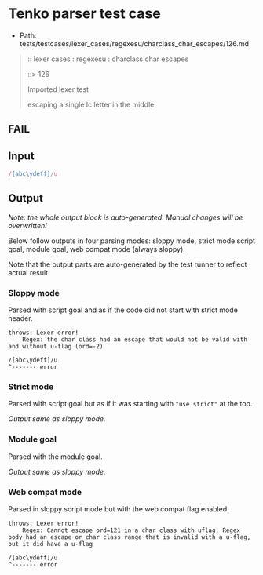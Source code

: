# Tenko parser test case

- Path: tests/testcases/lexer_cases/regexesu/charclass_char_escapes/126.md

> :: lexer cases : regexesu : charclass char escapes
>
> ::> 126
>
> Imported lexer test
>
> escaping a single lc letter in the middle

## FAIL

## Input

`````js
/[abc\ydeff]/u
`````

## Output

_Note: the whole output block is auto-generated. Manual changes will be overwritten!_

Below follow outputs in four parsing modes: sloppy mode, strict mode script goal, module goal, web compat mode (always sloppy).

Note that the output parts are auto-generated by the test runner to reflect actual result.

### Sloppy mode

Parsed with script goal and as if the code did not start with strict mode header.

`````
throws: Lexer error!
    Regex: the char class had an escape that would not be valid with and without u-flag (ord=-2)

/[abc\ydeff]/u
^------- error
`````

### Strict mode

Parsed with script goal but as if it was starting with `"use strict"` at the top.

_Output same as sloppy mode._

### Module goal

Parsed with the module goal.

_Output same as sloppy mode._

### Web compat mode

Parsed in sloppy script mode but with the web compat flag enabled.

`````
throws: Lexer error!
    Regex: Cannot escape ord=121 in a char class with uflag; Regex body had an escape or char class range that is invalid with a u-flag, but it did have a u-flag

/[abc\ydeff]/u
^------- error
`````

